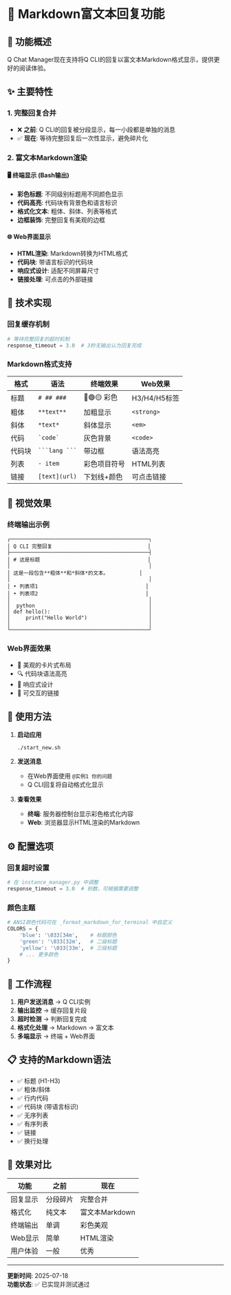 # 📝 Markdown富文本回复功能

## 🎯 功能概述

Q Chat Manager现在支持将Q CLI的回复以富文本Markdown格式显示，提供更好的阅读体验。

## ✨ 主要特性

### 1. 完整回复合并
- ❌ **之前**: Q CLI的回复被分段显示，每一小段都是单独的消息
- ✅ **现在**: 等待完整回复后一次性显示，避免碎片化

### 2. 富文本Markdown渲染

#### 🖥️ 终端显示 (Bash输出)
- **彩色标题**: 不同级别标题用不同颜色显示
- **代码高亮**: 代码块有背景色和语言标识
- **格式化文本**: 粗体、斜体、列表等格式
- **边框装饰**: 完整回复有美观的边框

#### 🌐 Web界面显示
- **HTML渲染**: Markdown转换为HTML格式
- **代码块**: 带语言标识的代码块
- **响应式设计**: 适配不同屏幕尺寸
- **链接处理**: 可点击的外部链接

## 🔧 技术实现

### 回复缓存机制
```python
# 等待完整回复的超时机制
response_timeout = 3.0  # 3秒无输出认为回复完成
```

### Markdown格式支持

| 格式 | 语法 | 终端效果 | Web效果 |
|------|------|----------|---------|
| 标题 | `# ## ###` | 🔵🟢🟡 彩色 | H3/H4/H5标签 |
| 粗体 | `**text**` | 加粗显示 | `<strong>` |
| 斜体 | `*text*` | 斜体显示 | `<em>` |
| 代码 | `` `code` `` | 灰色背景 | `<code>` |
| 代码块 | ```` ```lang ``` ```` | 带边框 | 语法高亮 |
| 列表 | `- item` | 彩色项目符号 | HTML列表 |
| 链接 | `[text](url)` | 下划线+颜色 | 可点击链接 |

## 🎨 视觉效果

### 终端输出示例
```
┌─────────────────────────────────────────────┐
│ Q CLI 完整回复                               │
├─────────────────────────────────────────────┤
│ # 这是标题                                   │
│                                             │
│ 这是一段包含**粗体**和*斜体*的文本。          │
│                                             │
│ • 列表项1                                   │
│ • 列表项2                                   │
│                                             │
│  python                                     │
│ def hello():                                │
│     print("Hello World")                    │
│                                             │
└─────────────────────────────────────────────┘
```

### Web界面效果
- 🎨 美观的卡片式布局
- 🔍 代码块语法高亮
- 📱 响应式设计
- 🔗 可交互的链接

## 🚀 使用方法

1. **启动应用**
   ```bash
   ./start_new.sh
   ```

2. **发送消息**
   - 在Web界面使用 `@实例1 你的问题`
   - Q CLI回复将自动格式化显示

3. **查看效果**
   - **终端**: 服务器控制台显示彩色格式化内容
   - **Web**: 浏览器显示HTML渲染的Markdown

## ⚙️ 配置选项

### 回复超时设置
```python
# 在 instance_manager.py 中调整
response_timeout = 3.0  # 秒数，可根据需要调整
```

### 颜色主题
```python
# ANSI颜色代码可在 _format_markdown_for_terminal 中自定义
COLORS = {
    'blue': '\033[34m',    # 标题颜色
    'green': '\033[32m',   # 二级标题
    'yellow': '\033[33m',  # 三级标题
    # ... 更多颜色
}
```

## 🔄 工作流程

1. **用户发送消息** → Q CLI实例
2. **输出监控** → 缓存回复片段
3. **超时检测** → 判断回复完成
4. **格式化处理** → Markdown → 富文本
5. **多端显示** → 终端 + Web界面

## 📋 支持的Markdown语法

- ✅ 标题 (H1-H3)
- ✅ 粗体/斜体
- ✅ 行内代码
- ✅ 代码块 (带语言标识)
- ✅ 无序列表
- ✅ 有序列表
- ✅ 链接
- ✅ 换行处理

## 🎯 效果对比

| 功能 | 之前 | 现在 |
|------|------|------|
| 回复显示 | 分段碎片 | 完整合并 |
| 格式化 | 纯文本 | 富文本Markdown |
| 终端输出 | 单调 | 彩色美观 |
| Web显示 | 简单 | HTML渲染 |
| 用户体验 | 一般 | 优秀 |

---

**更新时间**: 2025-07-18  
**功能状态**: ✅ 已实现并测试通过
